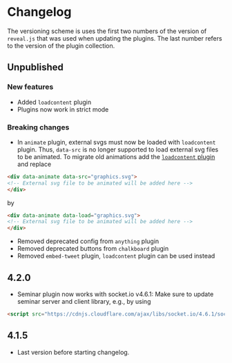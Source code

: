 # Changelog

The versioning scheme is uses the first two numbers of the version of `reveal.js` that was used when updating the plugins. The last number refers to the version of the plugin collection.

## Unpublished

### New features

- Added `loadcontent` plugin
- Plugins now work in strict mode

### Breaking changes

- In `animate` plugin, external svgs must now be loaded with `loadcontent` plugin. Thus, `data-src` is no longer supported to load external svg files to be animated. To migrate old animations add the [`loadcontent` plugin](loadcontent) and replace
```html
<div data-animate data-src="graphics.svg">
<!-- External svg file to be animated will be added here -->
</div>
```
by
```html
<div data-animate data-load="graphics.svg">
<!-- External svg file to be animated will be added here -->
</div>
```

- Removed deprecated config from `anything` plugin
- Removed deprecated buttons from `chalkboard` plugin
- Removed `embed-tweet` plugin, `loadcontent` plugin can be used instead


## 4.2.0

- Seminar plugin now works with socket.io v4.6.1: Make sure to update seminar server and client library, e.g., by using
```html
<script src="https://cdnjs.cloudflare.com/ajax/libs/socket.io/4.6.1/socket.io.js"></script>
```

## 4.1.5

- Last version before starting changelog.

